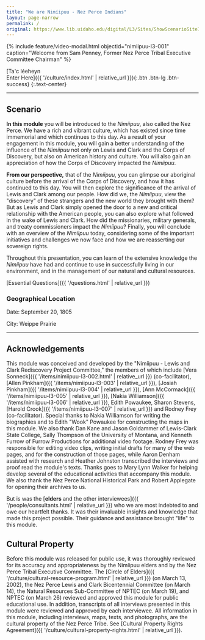 ```yaml
---
title: "We are Nimíipuu - Nez Perce Indians"
layout: page-narrow
permalink: /
original: https://www.lib.uidaho.edu/digital/L3/Sites/ShowScenarioSiteID34.html
---
```


{% include feature/video-modal.html objectid="nimiipuu-l3-001" caption="Welcome from Sam Penney, Former Nez Perce Tribal Executive Committee Chairman" %}

[Ta'c léeheyn <br>Enter Here]({{ '/culture/index.html' | relative_url }}){:.btn .btn-lg .btn-success}
{:.text-center}

------

## Scenario

**In this module** you will be introduced to the _Nimíipuu_, also called the Nez Perce. We have a rich and vibrant culture, which has existed since time immemorial and which continues to this day. As a result of your engagement in this module, you will gain a better understanding of the influence of the _Nimíipuu_ not only on Lewis and Clark and the Corps of Discovery, but also on American history and culture. You will also gain an appreciation of how the Corps of Discovery impacted the _Nimíipuu_.

**From our perspective,** that of the _Nimíipuu_, you can glimpse our aboriginal culture before the arrival of the Corps of Discovery, and how it has continued to this day. You will then explore the significance of the arrival of Lewis and Clark among our people. How did we, the _Nimíipuu_, view the "discovery" of these strangers and the new world they brought with them? But as Lewis and Clark simply opened the door to a new and critical relationship with the American people, you can also explore what followed in the wake of Lewis and Clark. How did the missionaries, military generals, and treaty commissioners impact the _Nimíipuu_? Finally, you will conclude with an overview of the _Nimíipuu_ today, considering some of the important initiatives and challenges we now face and how we are reasserting our sovereign rights.

Throughout this presentation, you can learn of the extensive knowledge the _Nimíipuu_ have had and continue to use in successfully living in our environment, and in the management of our natural and cultural resources.

[Essential Questions]({{ '/questions.html' | relative_url }})

### Geographical Location

Date: September 20, 1805

City: Weippe Prairie

------

## Acknowledgements 

This module was conceived and developed by the "Nimíipuu - Lewis and Clark Rediscovery Project Committee," the members of which include [Vera Sonneck]({{ '/items/nimiipuu-l3-002.html' | relative_url }}) (co-facilitator), [Allen Pinkham]({{ '/items/nimiipuu-l3-003' | relative_url }}), [Josiah Pinkham]({{ '/items/nimiipuu-l3-004' | relative_url }}), [Ann McCormack]({{ '/items/nimiipuu-l3-005' | relative_url }}), [Nakia Williamson]({{ '/items/nimiipuu-l3-006' | relative_url }}), Edith Powaukee, Sharon Stevens, [Harold Crook]({{ '/items/nimiipuu-l3-007' | relative_url }}) and Rodney Frey (co-facilitator). Special thanks to Nakia Williamson for writing the biographies and to Edith "Wook" Powaukee for constructing the maps in this module. We also thank Dan Kane and Jason Goldammer of Lewis-Clark State College, Sally Thompson of the University of Montana, and Kenneth Furrow of Furrow Productions for additional video footage. Rodney Frey was responsible for editing video clips, writing initial drafts for many of the web pages, and for the construction of those pages, while Aaron Denham assisted with research and Heather Johnston transcribed the interviews and proof read the module's texts. Thanks goes to Mary Lynn Walker for helping develop several of the educational activities that accompany this module. We also thank the Nez Perce National Historical Park and Robert Applegate for opening their archives to us.

But is was the [**elders** and the other interviewees]({{ '/people/consultants.html' | relative_url }}) who we are most indebted to and owe our heartfelt thanks. It was their invaluable insights and knowledge that made this project possible. Their guidance and assistance brought "life" to this module.

## Cultural Property 

Before this module was released for public use, it was thoroughly reviewed for its accuracy and appropriateness by the Nimíipuu elders and by the Nez Perce Tribal Executive Committee. The [Circle of Elders]({{ '/culture/cultural-resource-program.html' | relative_url }}) (on March 13, 2002), the Nez Perce Lewis and Clark Bicentennial Committee (on March 14), the Natural Resources Sub-Committee of NPTEC (on March 19), and NPTEC (on March 26) reviewed and approved this module for public educational use. In addition, transcripts of all interviews presented in this module were reviewed and approved by each interviewee. All information in this module, including interviews, maps, texts, and photographs, are the cultural property of the Nez Perce Tribe. See [Cultural Property Rights Agreement]({{ '/culture/cultural-property-rights.html' | relative_url }}).
